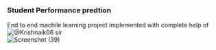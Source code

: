 ### Student Performance predtion 
End to end machile learning project implemented with complete help of ![@Krishnaik06](https://github.com/Krishnaik06) sir<br>
![Screenshot (39)](https://github.com/Govardhan211103/Student_performance_prediction/assets/112187319/28f9a7eb-027c-415a-a07a-3ce88b7d78e8)
